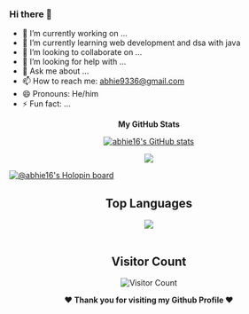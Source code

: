 

### Hi there 👋

- 🔭 I’m currently working on ...
- 🌱 I’m currently learning web development and dsa with java
- 👯 I’m looking to collaborate on ...
- 🤔 I’m looking for help with ...
- 💬 Ask me about ...
- 📫 How to reach me: abhie9336@gmail.com
- 😄 Pronouns: He/him
- ⚡ Fun fact: ...

        
        
<div align="center">

<b>My GitHub Stats</b>

<a href="http://www.github.com/abhie16"><img src="https://github-readme-stats.vercel.app/api?username=abhie16&show_icons=true&theme=dark" alt="abhie16's GitHub stats" /></a>

<a href="http://www.github.com/amelia2802"><img src="https://github-readme-streak-stats.herokuapp.com/?user=abhie16&stroke=c9d1d9&background=0d1117&ring=22c55e&fire=22c55e&currStreakNum=c9d1d9&currStreakLabel=22c55e&sideNums=c9d1d9&sideLabels=c9d1d9&dates=c9d1d9&hide_border=false" /></a>
        
<!-- 
<a href="http://www.github.com/abhie16"><img src="https://activity-graph.herokuapp.com/graph?username=abhie16&bg_color=0d1117&color=c9d1d9&line=22c55e&point=c9d1d9&area_color=c9d1d9&area=true&hide_border=false&custom_title=GitHub%20Commits%20Graph" alt="GitHub Commits Graph" /></a> -->
        
</div>
        
[![@abhie16's Holopin board](https://holopin.me/abhie16)](https://holopin.io/@abhie16)

<div align="center">
  
  ## Top Languages
  <a href="https://github.com/smahesh29">
    <img align="center" src="https://github-readme-stats.vercel.app/api/top-langs/?username=abhie16&theme=tokyonight&layout=compact">
  </a>
</div>

<br> 

<div align="center">
        
   ## Visitor Count
   ![Visitor Count](https://visitor-badge.laobi.icu/badge?page_id=abhie16/abhie16)
        
</div>

<div align="center">
  
<b>❤️ Thank you for visiting my Github Profile ❤️</b>
</div>
